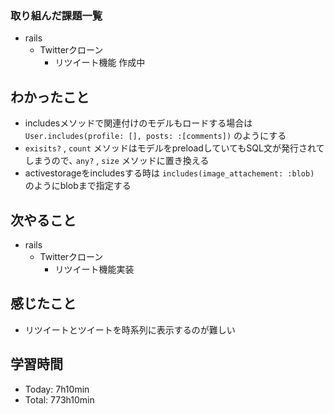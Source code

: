 ### 取り組んだ課題一覧
- rails
  - Twitterクローン
    - リツイート機能 作成中
## わかったこと
- includesメソッドで関連付けのモデルもロードする場合は `User.includes(profile: [], posts: :[comments])` のようにする
- `exisits?` , `count` メソッドはモデルをpreloadしていてもSQL文が発行されてしまうので､ `any?` , `size` メソッドに置き換える
- activestorageをincludesする時は `includes(image_attachement: :blob)` のようにblobまで指定する
## 次やること
- rails
  - Twitterクローン
    - リツイート機能実装
## 感じたこと
- リツイートとツイートを時系列に表示するのが難しい
## 学習時間
- Today: 7h10min
- Total: 773h10min